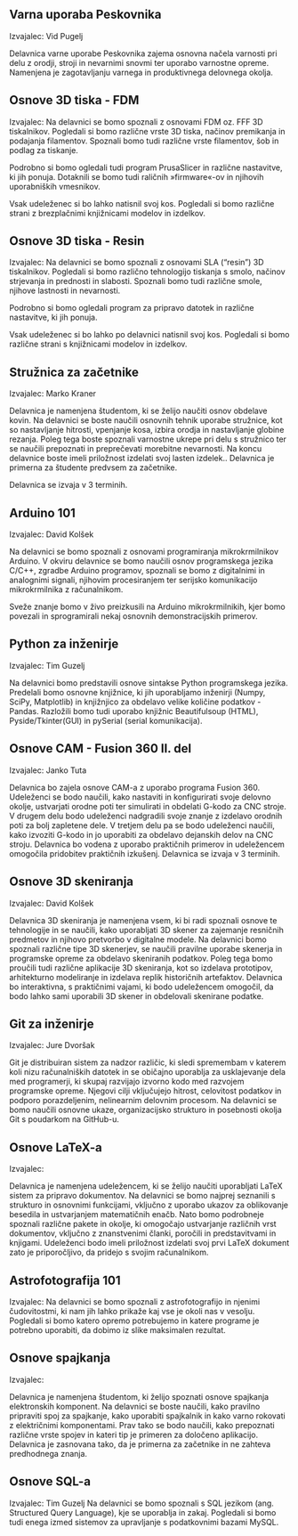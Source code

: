 ## Varna uporaba Peskovnika
Izvajalec: Vid Pugelj

Delavnica varne uporabe Peskovnika zajema osnovna načela varnosti pri delu z orodji, stroji in nevarnimi snovmi ter uporabo varnostne opreme. Namenjena je zagotavljanju varnega in produktivnega delovnega okolja.

## Osnove 3D tiska - FDM
Izvajalec: 
Na delavnici se bomo spoznali z osnovami FDM oz. FFF 3D tiskalnikov. Pogledali si bomo različne vrste 3D tiska, načinov premikanja in podajanja filamentov. Spoznali bomo tudi različne vrste filamentov, šob in podlag za tiskanje.

Podrobno si bomo ogledali tudi program PrusaSlicer in različne nastavitve, ki jih ponuja. 
Dotaknili se bomo tudi raličnih »firmware«-ov in njihovih uporabniških vmesnikov. 

Vsak udeleženec si bo lahko natisnil svoj kos. 
Pogledali si bomo različne strani z brezplačnimi knjižnicami modelov in izdelkov.


## Osnove 3D tiska - Resin
Izvajalec:
Na delavnici se bomo spoznali z osnovami SLA (“resin”) 3D tiskalnikov. Pogledali si bomo različno tehnologijo tiskanja s smolo, načinov strjevanja in prednosti in slabosti. Spoznali bomo tudi različne smole, njihove lastnosti in nevarnosti.

Podrobno si bomo ogledali program za pripravo datotek in različne nastavitve, ki jih ponuja.

Vsak udeleženec si bo lahko po delavnici natisnil svoj kos. 
Pogledali si bomo različne strani s knjižnicami modelov in izdelkov.


## Stružnica za začetnike
Izvajalec: Marko Kraner

Delavnica je namenjena študentom, ki se želijo naučiti osnov obdelave kovin. Na delavnici se boste naučili osnovnih tehnik uporabe stružnice, kot so nastavljanje hitrosti, vpenjanje kosa, izbira orodja in nastavljanje globine rezanja. Poleg tega boste spoznali varnostne ukrepe pri delu s stružnico ter se naučili prepoznati in preprečevati morebitne nevarnosti. Na koncu delavnice boste imeli priložnost izdelati svoj lasten izdelek.. Delavnica je primerna za študente predvsem za začetnike.

Delavnica se izvaja v 3 terminih.


## Arduino 101
Izvajalec: David Kolšek

Na delavnici se bomo spoznali z osnovami programiranja mikrokrmilnikov Arduino. 
V okviru delavnice se bomo naučili osnov programskega jezika C/C++, zgradbe Arduino programov, spoznali se bomo z digitalnimi in analognimi signali, njihovim procesiranjem ter serijsko komunikacijo mikrokrmilnika z računalnikom.

Sveže znanje bomo v živo preizkusili na Arduino mikrokrmilnikih, kjer bomo povezali in sprogramirali nekaj osnovnih demonstracijskih primerov. 


## Python za inženirje	
Izvajalec: Tim Guzelj

Na delavnici bomo predstavili osnove sintakse Python programskega jezika. Predelali bomo osnovne knjižnice, ki jih uporabljamo inženirji (Numpy, SciPy, Matplotlib) in knjižnjico za obdelavo velike količine podatkov - Pandas.
Razložili bomo tudi uporabo knjižnic Beautifulsoup (HTML), Pyside/Tkinter(GUI) in  pySerial (serial komunikacija).

## Osnove CAM - Fusion 360 II. del
Izvajalec: 	Janko Tuta

Delavnica bo zajela osnove CAM-a z uporabo programa Fusion 360. Udeleženci se bodo naučili, kako nastaviti in konfigurirati svoje delovno okolje, ustvarjati orodne poti ter simulirati in obdelati G-kodo za CNC stroje.
V drugem delu bodo udeleženci nadgradili svoje znanje z izdelavo orodnih poti za bolj zapletene dele.
V tretjem delu pa se bodo udeleženci naučili, kako izvoziti G-kodo in jo uporabiti za obdelavo dejanskih delov na CNC stroju. Delavnica bo vodena z uporabo praktičnih primerov in udeležencem omogočila pridobitev praktičnih izkušenj.
Delavnica se izvaja v 3 terminih.



## Osnove 3D skeniranja
Izvajalec: David Kolšek

Delavnica 3D skeniranja je namenjena vsem, ki bi radi spoznali osnove te tehnologije in se naučili, kako uporabljati 3D skener za zajemanje resničnih predmetov in njihovo pretvorbo v digitalne modele. Na delavnici bomo spoznali različne tipe 3D skenerjev, se naučili pravilne uporabe skenerja in programske opreme za obdelavo skeniranih podatkov. Poleg tega bomo proučili tudi različne aplikacije 3D skeniranja, kot so izdelava prototipov, arhitekturno modeliranje in izdelava replik historičnih artefaktov. Delavnica bo interaktivna, s praktičnimi vajami, ki bodo udeležencem omogočil, da bodo lahko sami uporabili 3D skener in obdelovali skenirane podatke.


## Git za inženirje
Izvajalec: Jure Dvoršak

Git  je distribuiran sistem za nadzor različic, ki sledi spremembam v katerem koli nizu računalniških datotek in se običajno uporablja za usklajevanje dela med programerji, ki skupaj razvijajo izvorno kodo med razvojem programske opreme. Njegovi cilji vključujejo hitrost, celovitost podatkov in podporo porazdeljenim, nelinearnim delovnim procesom.
Na delavnici se bomo naučili osnovne ukaze, organizacijsko strukturo in posebnosti okolja Git s poudarkom na GitHub-u.


## Osnove LaTeX-a
Izvajalec: 

Delavnica je namenjena udeležencem, ki se želijo naučiti uporabljati LaTeX sistem za pripravo dokumentov. Na delavnici se bomo najprej seznanili s strukturo in osnovnimi funkcijami, vključno z uporabo ukazov za oblikovanje besedila in ustvarjanjem matematičnih enačb.
Nato bomo podrobneje spoznali različne pakete in okolje, ki omogočajo ustvarjanje različnih vrst dokumentov, vključno z znanstvenimi članki, poročili in predstavitvami in knjigami. Udeleženci bodo imeli priložnost izdelati svoj prvi LaTeX dokument zato je priporočljivo, da pridejo s svojim računalnikom.


## Astrofotografija 101
Izvajalec:
Na delavnici se bomo spoznali z astrofotografijo in njenimi čudovitostmi, ki nam jih lahko prikaže kaj vse je okoli nas v vesolju. Pogledali si bomo katero opremo potrebujemo in katere programe je potrebno uporabiti, da dobimo iz slike maksimalen rezultat.

## Osnove spajkanja
Izvajalec:

Delavnica je namenjena študentom, ki želijo spoznati osnove spajkanja elektronskih komponent. Na delavnici se boste naučili, kako pravilno pripraviti spoj za spajkanje, kako uporabiti spajkalnik in kako varno rokovati z električnimi komponentami. Prav tako se bodo naučili, kako prepoznati različne vrste spojev in kateri tip je primeren za določeno aplikacijo. Delavnica je zasnovana tako, da je primerna za začetnike in ne zahteva predhodnega znanja.

## Osnove SQL-a
Izvajalec: Tim Guzelj
Na delavnici se bomo spoznali s SQL jezikom (ang. Structured Query Language), kje se uporablja in zakaj. Pogledali si bomo tudi enega izmed sistemov za upravljanje s podatkovnimi bazami MySQL.
